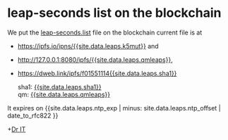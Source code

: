 ---
---
# leap-seconds list on the blockchain

We put the [leap-seconds.list][3] file on the blockchain current file is at

* <https://ipfs.io/ipns/{{site.data.leaps.k5mut}}>
  and
* <http://127.0.0.1:8080/ipfs/{{site.data.leaps.qmleaps}}>,
* <https://dweb.link/ipfs/f01551114{{site.data.leaps.sha1}}>

     sha1: [{{site.data.leaps.sha1}}][1]
<br> qm: [{{site.data.leaps.qmleaps}}][2]

 It expires on {{site.data.leaps.ntp_exp | minus: site.data.leaps.ntp_offset | date_to_rfc822 }}


[1]: https://duckduckgo.com/?q={{site.data.leaps.sha1}}
[2]: https://gateway.ipfs.io/ipfs/{{site.data.leaps.qmleaps}}
[3]: leap-seconds.txt

+[Dr IT](https://www.drit.ml/about/)
